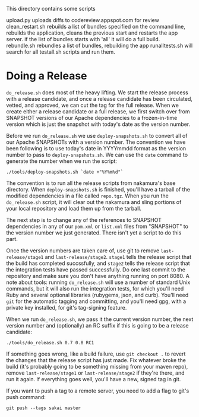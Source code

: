 This directory contains some scripts

upload.py uploads diffs to codereview.appspot.com for review
clean_restart.sh rebuilds a list of bundles specified on the command line, 
                 rebuilds the application, cleans the previous start and 
                 restarts the app server.
                 if the list of bundles starts with 'all' it will do a full build.	
rebundle.sh rebundles a list of bundles, rebuilding the app
runalltests.sh will search for all testall.sh scripts and run them.

Doing a Release
===============
`do_release.sh` does most of the heavy lifting. We start the release process with a release candidate, and once a release candidate has been circulated, vetted, and approved, we can cut the tag for the full release. When we create either a release candidate or a full release, we first switch over from SNAPSHOT versions of our Apache dependencies to a frozen-in-time version which is just the snapshot with today's date as the version number.

Before we run `do_release.sh` we use `deploy-snapshots.sh` to convert all of our Apache SNAPSHOTs with a version number. The convention we have been following is to use today's date in YYYYmmdd format as the version number to pass to `deploy-snapshots.sh`. We can use the `date` command to generate the number when we run the script:

    ./tools/deploy-snapshots.sh `date +"%Y%m%d"`
    
The convention is to run all the release scripts from nakamura's base directory. When `deploy-snapshots.sh` is finished, you'll have a tarball of the modified dependencies in a file called `repo.tgz`. When you run the `do_release.sh` script, it will clear out the nakamura and sling portions of your local repository and load them up from the tarball.
    
The next step is to change any of the references to SNAPSHOT dependencies in any of our `pom.xml` or `list.xml` files from "SNAPSHOT" to the version number we just generated. There isn't yet a script to do this part.

Once the version numbers are taken care of, use git to remove `last-release/stage1` and `last-release/stage2`. `stage1` tells the release script that the build has completed succssfully, and `stage2` tells the release script that the integration tests have passed successfully. Do one last commit to the repository and make sure you don't have anything running on port 8080. A note about tools: running `do_release.sh` will use a number of standard Unix commands, but it will also run the integration tests, for which you'll need Ruby and several optional libraries (rubygems, json, and curb). You'll need `git` for the automatic tagging and committing, and you'll need [gpg](http://www.gnupg.org/), with a private key installed, for git's tag-signing feature.

When we run `do_release.sh`, we pass it the current version number, the next version number and (optionally) an RC suffix if this is going to be a release candidate:

    ./tools/do_release.sh 0.7 0.8 RC1
    
If something goes wrong, like a build failure, use `git checkout .` to revert the changes that the release script has just made. Fix whatever broke the build (it's probably going to be something missing from your maven repo), remove `last-release/stage1` or `last-release/stage2` if they're there, and run it again. If everything goes well, you'll have a new, signed tag in git.

If you want to push a tag to a remote server, you need to add a flag to git's push command:

    git push --tags sakai master
